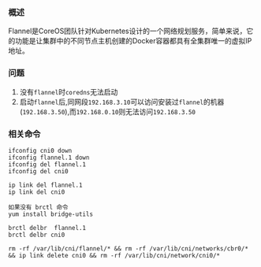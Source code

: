 ### 概述

Flannel是CoreOS团队针对Kubernetes设计的一个网络规划服务，简单来说，它的功能是让集群中的不同节点主机创建的Docker容器都具有全集群唯一的虚拟IP地址。

### 问题

1. 没有`flannel`时`coredns`无法启动
2. 启动`flannel`后,同网段`192.168.3.10`可以访问安装过`flannel`的机器(`192.168.3.50`),而`192.168.0.10`则无法访问`192.168.3.50`



### 相关命令

```
ifconfig cni0 down
ifconfig flannel.1 down
ifconfig del flannel.1
ifconfig del cni0

ip link del flannel.1
ip link del cni0

如果没有 brctl 命令
yum install bridge-utils

brctl delbr  flannel.1
brctl delbr cni0

rm -rf /var/lib/cni/flannel/* && rm -rf /var/lib/cni/networks/cbr0/* && ip link delete cni0 && rm -rf /var/lib/cni/network/cni0/*

```

